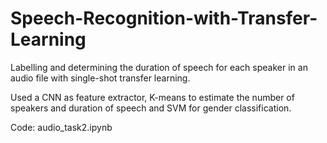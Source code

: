 # Speech-Recognition-with-Transfer-Learning
Labelling and determining the duration of speech for each speaker in an audio file with single-shot transfer learning.

Used a CNN as feature extractor, K-means to estimate the number of speakers and duration of speech and SVM for gender classification.

Code: audio_task2.ipynb
